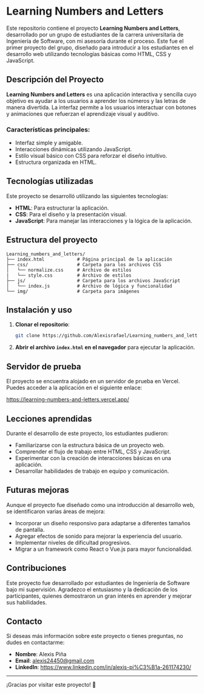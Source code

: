 
# Learning Numbers and Letters

Este repositorio contiene el proyecto **Learning Numbers and Letters**, desarrollado por un grupo de estudiantes de la carrera universitaria de Ingeniería de Software, con mi asesoría durante el proceso. Este fue el primer proyecto del grupo, diseñado para introducir a los estudiantes en el desarrollo web utilizando tecnologías básicas como HTML, CSS y JavaScript.

## Descripción del Proyecto

**Learning Numbers and Letters** es una aplicación interactiva y sencilla cuyo objetivo es ayudar a los usuarios a aprender los números y las letras de manera divertida. La interfaz permite a los usuarios interactuar con botones y animaciones que refuerzan el aprendizaje visual y auditivo.

### Características principales:
- Interfaz simple y amigable.
- Interacciones dinámicas utilizando JavaScript.
- Estilo visual básico con CSS para reforzar el diseño intuitivo.
- Estructura organizada en HTML.

## Tecnologías utilizadas

Este proyecto se desarrolló utilizando las siguientes tecnologías:
- **HTML**: Para estructurar la aplicación.
- **CSS**: Para el diseño y la presentación visual.
- **JavaScript**: Para manejar las interacciones y la lógica de la aplicación.

## Estructura del proyecto

```
Learning_numbers_and_letters/
├── index.html            # Página principal de la aplicación
├── css/                  # Carpeta para los archivos CSS
│   └── normalize.css     # Archivo de estilos 
|   └── style.css         # Archivo de estilos
├── js/                   # Carpeta para los archivos JavaScript
│   └── index.js          # Archivo de lógica y funcionalidad
└── img/                  # Carpeta para imágenes
```

## Instalación y uso

1. **Clonar el repositorio**:
   ```bash
   git clone https://github.com/Alexisrafael/Learning_numbers_and_letters.git
   ```

2. **Abrir el archivo `index.html` en el navegador** para ejecutar la aplicación.

## Servidor de prueba

El proyecto se encuentra alojado en un servidor de prueba en Vercel. Puedes acceder a la aplicación en el siguiente enlace:

https://learning-numbers-and-letters.vercel.app/

## Lecciones aprendidas

Durante el desarrollo de este proyecto, los estudiantes pudieron:
- Familiarizarse con la estructura básica de un proyecto web.
- Comprender el flujo de trabajo entre HTML, CSS y JavaScript.
- Experimentar con la creación de interacciones básicas en una aplicación.
- Desarrollar habilidades de trabajo en equipo y comunicación.

## Futuras mejoras

Aunque el proyecto fue diseñado como una introducción al desarrollo web, se identificaron varias áreas de mejora:
- Incorporar un diseño responsivo para adaptarse a diferentes tamaños de pantalla.
- Agregar efectos de sonido para mejorar la experiencia del usuario.
- Implementar niveles de dificultad progresivos.
- Migrar a un framework como React o Vue.js para mayor funcionalidad.

## Contribuciones

Este proyecto fue desarrollado por estudiantes de Ingeniería de Software bajo mi supervisión. Agradezco el entusiasmo y la dedicación de los participantes, quienes demostraron un gran interés en aprender y mejorar sus habilidades.

## Contacto

Si deseas más información sobre este proyecto o tienes preguntas, no dudes en contactarme:
- **Nombre**: Alexis Piña
- **Email**: alexis24450@gmail.com
- **LinkedIn**: https://www.linkedin.com/in/alexis-pi%C3%B1a-261174230/

---

¡Gracias por visitar este proyecto! 🎉